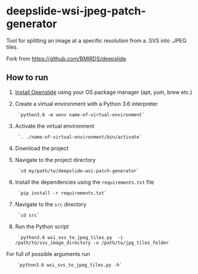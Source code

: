 # deepslide-wsi-jpeg-patch-generator

Tool for splitting an image at a specific resolution from a .SVS into .JPEG tiles. 

Fork from https://github.com/BMIRDS/deepslide.

## How to run

1. [Install Openslide](https://openslide.org/download/) using your OS package manager (apt, yum, brew etc.)

1. Create a virtual environment with a Python 3.6 interpreter

        `python3.6 -m venv name-of-virtual-environment`

2. Activate the virtual environment

        `. ./name-of-virtual-environment/bin/activate`
    
3. Download the project 

4. Navigate to the project directory 
    
        `cd my/path/to/deepslide-wsi-patch-generator`

3. Install the dependencies using the `requirements.txt` file

        `pip install -r requirements.txt`


5. Navigate to the `src` directory

        `cd src`

6. Run the Python script
    
        `python3.6 wsi_svs_to_jpeg_tiles.py  -i /path/to/svs_image_directory -o /path/to/jpg_tiles_folder

For full of possible arguments run

        `python3.6 wsi_svs_to_jpeg_tiles.py -h`






